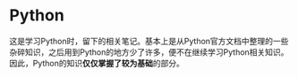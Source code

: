 # Python
这是学习Python时，留下的相关笔记。基本上是从Python官方文档中整理的一些杂碎知识，之后用到Python的地方少了许多，便不在继续学习Python相关知识。因此，Python的知识**仅仅掌握了较为基础**的部分。
